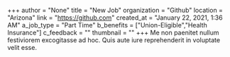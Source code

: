 +++
author = "None"
title = "New Job"
organization = "Github"
location = "Arizona"
link = "https://github.com"
created_at = "January 22, 2021, 1:36 AM"
a_job_type = "Part Time"
b_benefits = ["Union-Eligible","Health Insurance"]
c_feedback = ""
thumbnail = ""
+++
Me non paenitet nullum festiviorem excogitasse ad hoc. Quis aute iure reprehenderit in voluptate velit esse.